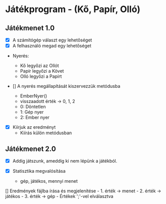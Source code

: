 # Játékprogram - (Kő, Papír, Olló)

## Játékmenet 1.0
- [x] A számítógép választ egy lehetőséget
- [X] A felhasználó megad egy lehetőséget
- Nyerés:
	- Kő legyőzi az Ollót
	- Papír legyőzi a Követ
	- Olló legyőzi a Papírt
  
- [] A nyerés megállapítását kiszervezzük metódusba
	- EmberNyer()
    - visszaadott érték -> 0, 1, 2
    - 0: Döntetlen
    - 1: Gép nyer
    - 2: Ember nyer
    
- [x] Kiírjuk az eredményt
    - Kiírás külön metódusban

## Játékmenet 2.0
- [x] Addig játszunk, ameddig ki nem lépünk a játékból.

- [x] Statisztika megvalósítása
    - gép, játékos, mennyi menet

[] Eredmények fájlba írása és megjelenítése
    - 1. érték -> menet
    - 2. érték -> játékos
    - 3. érték -> gép
    - Értékek ';'-vel elválasztva